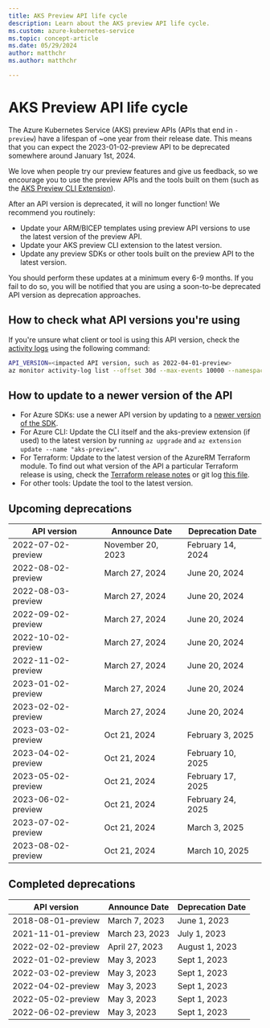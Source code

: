 ```yaml
---
title: AKS Preview API life cycle
description: Learn about the AKS preview API life cycle.
ms.custom: azure-kubernetes-service
ms.topic: concept-article
ms.date: 05/29/2024
author: matthchr
ms.author: matthchr

---
```


# AKS Preview API life cycle

The Azure Kubernetes Service (AKS) preview APIs (APIs that end in `-preview`) have a lifespan of ~one year from their release date.
This means that you can expect the 2023-01-02-preview API to be deprecated somewhere around January 1st, 2024. 

We love when people try our preview features and give us feedback, so we encourage you to use the preview APIs and the
tools built on them (such as the [AKS Preview CLI Extension](https://github.com/Azure/azure-cli-extensions/tree/main/src/aks-preview)).

After an API version is deprecated, it will no longer function! We recommend you routinely:
- Update your ARM/BICEP templates using preview API versions to use the latest version of the preview API.
- Update your AKS preview CLI extension to the latest version.
- Update any preview SDKs or other tools built on the preview API to the latest version.

You should perform these updates at a minimum every 6-9 months. If you fail to do so, you will be notified that you are using a soon-to-be deprecated 
API version as deprecation approaches.

## How to check what API versions you're using

If you're unsure what client or tool is using this API version, check the [activity logs](/azure/azure-monitor/essentials/activity-log)
using the following command:

```bash
API_VERSION=<impacted API version, such as 2022-04-01-preview>
az monitor activity-log list --offset 30d --max-events 10000 --namespace microsoft.containerservice --query "[?eventName.value == 'EndRequest' && contains(not_null(httpRequest.uri,''), '${API_VERSION}')]"
```

## How to update to a newer version of the API

- For Azure SDKs: use a newer API version by updating to a [newer version of the SDK](https://azure.github.io/azure-sdk/releases/latest/index.html?search=containerservice).
- For Azure CLI: Update the CLI itself and the aks-preview extension (if used) to the latest version by running `az upgrade` and `az extension update --name "aks-preview"`.
- For Terraform: Update to the latest version of the AzureRM Terraform module. To find out what version of the API a particular Terraform release is using,
  check the [Terraform release notes](/azure/developer/terraform/provider-version-history-azurerm) or 
  git log [this file](https://github.com/hashicorp/terraform-provider-azurerm/blob/main/internal/services/containers/client/client.go).
- For other tools: Update the tool to the latest version.


## Upcoming deprecations

| API version        | Announce Date     | Deprecation Date  |
|--------------------|-------------------|-------------------|
| 2022-07-02-preview | November 20, 2023 | February 14, 2024 |
| 2022-08-02-preview | March 27, 2024    | June 20, 2024     |
| 2022-08-03-preview | March 27, 2024    | June 20, 2024     |
| 2022-09-02-preview | March 27, 2024    | June 20, 2024     |
| 2022-10-02-preview | March 27, 2024    | June 20, 2024     |
| 2022-11-02-preview | March 27, 2024    | June 20, 2024     |
| 2023-01-02-preview | March 27, 2024    | June 20, 2024     |
| 2023-02-02-preview | March 27, 2024    | June 20, 2024     |
| 2023-03-02-preview | Oct 21, 2024      | February 3, 2025  |
| 2023-04-02-preview | Oct 21, 2024      | February 10, 2025 |
| 2023-05-02-preview | Oct 21, 2024      | February 17, 2025 |
| 2023-06-02-preview | Oct 21, 2024      | February 24, 2025 |
| 2023-07-02-preview | Oct 21, 2024      | March 3, 2025     |
| 2023-08-02-preview | Oct 21, 2024      | March 10, 2025    |

## Completed deprecations

| API version        | Announce Date     | Deprecation Date  |
|--------------------|-------------------|-------------------|
| 2018-08-01-preview | March 7, 2023     | June 1, 2023      |
| 2021-11-01-preview | March 23, 2023    | July 1, 2023      |
| 2022-02-02-preview | April 27, 2023    | August 1, 2023    |
| 2022-01-02-preview | May 3, 2023       | Sept 1, 2023      |
| 2022-03-02-preview | May 3, 2023       | Sept 1, 2023      |
| 2022-04-02-preview | May 3, 2023       | Sept 1, 2023      |
| 2022-05-02-preview | May 3, 2023       | Sept 1, 2023      |
| 2022-06-02-preview | May 3, 2023       | Sept 1, 2023      |
